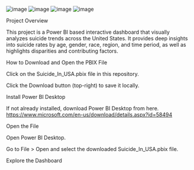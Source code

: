 ![image](https://github.com/user-attachments/assets/2d431db1-e0ae-47de-af2b-4bc20a590232)
![image](https://github.com/user-attachments/assets/57dadc87-dbba-40ac-9290-847383769c10)
![image](https://github.com/user-attachments/assets/d98b50ca-3a94-4ffb-aec5-34208a9eafd7)
![image](https://github.com/user-attachments/assets/901ee1ea-8006-4e94-aaad-19e78cf40b11)


Project Overview

This project is a Power BI based interactive dashboard that visually analyzes suicide trends across the United States. It provides deep insights into suicide rates by age, gender,
race, region, and time period, as well as highlights disparities and contributing factors.

How to Download and Open the PBIX File

Click on the Suicide_In_USA.pbix file in this repository.

Click the Download button (top-right) to save it locally.

Install Power BI Desktop

If not already installed, download Power BI Desktop from here. https://www.microsoft.com/en-us/download/details.aspx?id=58494

Open the File

Open Power BI Desktop.

Go to File > Open and select the downloaded Suicide_In_USA.pbix file.

Explore the Dashboard



